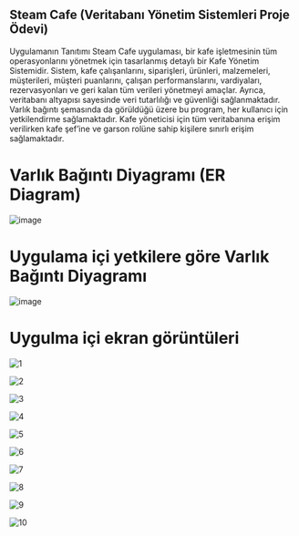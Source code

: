 ## Steam Cafe (Veritabanı Yönetim Sistemleri Proje Ödevi)
Uygulamanın Tanıtımı
Steam Cafe uygulaması, bir kafe işletmesinin tüm operasyonlarını yönetmek için tasarlanmış detaylı bir Kafe Yönetim Sistemidir. Sistem, kafe çalışanlarını, siparişleri, ürünleri, malzemeleri, müşterileri, müşteri puanlarını, çalışan performanslarını, vardiyaları, rezervasyonları ve geri kalan tüm verileri yönetmeyi amaçlar. Ayrıca, veritabanı altyapısı sayesinde veri tutarlılığı ve güvenliği sağlanmaktadır. Varlık bağıntı şemasında da görüldüğü üzere bu program, her kullanıcı için yetkilendirme sağlamaktadır. Kafe yöneticisi için tüm veritabanına erişim verilirken kafe şef’ine ve garson rolüne sahip kişilere sınırlı erişim sağlamaktadır.

# Varlık Bağıntı Diyagramı (ER Diagram)
![image](https://github.com/user-attachments/assets/3e4c7116-3b71-4267-b433-c2b154abbac7)

# Uygulama içi yetkilere göre Varlık Bağıntı Diyagramı 
![image](https://github.com/user-attachments/assets/994c439a-5a77-4a0f-9bbf-822304c9525b)


# Uygulma içi ekran görüntüleri
![1](https://github.com/user-attachments/assets/2d95b84c-0e03-4acb-a1da-7c8b915fa292)


![2](https://github.com/user-attachments/assets/0b5f4554-e00e-4e08-a52a-5a5429b1a3dd)


![3](https://github.com/user-attachments/assets/4d7d58c1-b1e1-42f7-ada9-c187ff72c74a)


![4](https://github.com/user-attachments/assets/fb4e8023-f5ce-4746-9b43-2b0f096cb511)


![5](https://github.com/user-attachments/assets/9587fd06-827c-4064-b526-7ceeb224c61f)


![6](https://github.com/user-attachments/assets/477cf131-d08f-4296-9f34-648edb063e28)


![7](https://github.com/user-attachments/assets/fe6ba457-59ec-4bfc-8915-f487137c938f)


![8](https://github.com/user-attachments/assets/e37b161d-6fab-4fc0-854c-dfe2a56a5567)


![9](https://github.com/user-attachments/assets/7fe6ba15-931c-43a0-993f-a906d2fb634a)


![10](https://github.com/user-attachments/assets/a5f6a28f-b461-41cc-9bbd-a3d3ee2a6d89)

